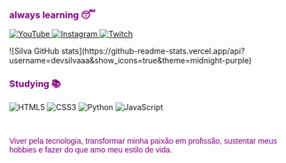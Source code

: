 ### <span style="color:#800080;">always learning 😴</span>

<p>
  <a href="https://www.youtube.com/@siLvaafpss">
    <img src="https://img.shields.io/badge/YouTube-FF0000?style=for-the-badge&logo=youtube&logoColor=white" alt="YouTube"/>
  </a>
  <a href="https://www.instagram.com/howsilvaa/">
    <img src="https://img.shields.io/badge/Instagram-E4405F?style=for-the-badge&logo=instagram&logoColor=white" alt="Instagram"/>
  </a>
  <a href="https://www.twitch.tv/silvinhafpss">
    <img src="https://img.shields.io/badge/Twitch-9146FF?style=for-the-badge&logo=twitch&logoColor=white" alt="Twitch"/>
  </a>
</p>

<p>
  ![Silva GitHub stats](https://github-readme-stats.vercel.app/api?username=devsilvaaa&show_icons=true&theme=midnight-purple)
</p>

### <span style="color:#800080;">Studying 📚</span>

<p>
  <img align="center" alt="HTML5" src="https://img.shields.io/badge/HTML5-E34F26?style=for-the-badge&logo=html5&logoColor=white"/>
  <img align="center" alt="CSS3" src="https://img.shields.io/badge/CSS3-1572B6?style=for-the-badge&logo=css3&logoColor=white"/>
  <img align="center" alt="Python" src="https://img.shields.io/badge/Python-800080?style=for-the-badge&logo=python&logoColor=white"/>
  <img align="center" alt="JavaScript" src="https://img.shields.io/badge/JavaScript-800080?style=for-the-badge&logo=javascript&logoColor=white"/>
</p>

<br/>

<p>
  <span style="color:#800080; font-family:Arial, sans-serif;">
    Viver pela tecnologia, transformar minha paixão em profissão, sustentar meus hobbies e fazer do que amo meu estilo de vida.
  </span>
</p>
